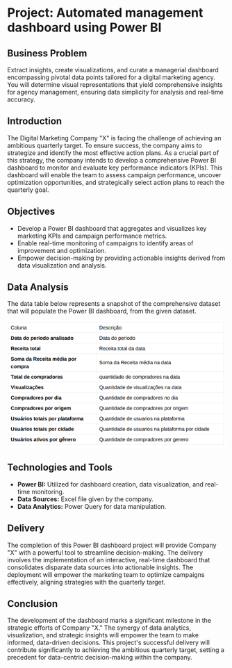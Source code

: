 # Project: Automated management dashboard using Power BI

## Business Problem

Extract insights, create visualizations, and curate a managerial dashboard encompassing pivotal data points tailored for a digital marketing agency. You will determine visual representations that yield comprehensive insights for agency management, ensuring data simplicity for analysis and real-time accuracy.

## Introduction

The Digital Marketing Company "X" is facing the challenge of achieving an ambitious quarterly target. To ensure success, the company aims to strategize and identify the most effective action plans. As a crucial part of this strategy, the company intends to develop a comprehensive Power BI dashboard to monitor and evaluate key performance indicators (KPIs). This dashboard will enable the team to assess campaign performance, uncover optimization opportunities, and strategically select action plans to reach the quarterly goal.

## Objectives

- Develop a Power BI dashboard that aggregates and visualizes key marketing KPIs and campaign performance metrics.
- Enable real-time monitoring of campaigns to identify areas of improvement and optimization.
- Empower decision-making by providing actionable insights derived from data visualization and analysis.

## Data Analysis

The data table below represents a snapshot of the comprehensive dataset that will populate the Power BI dashboard, from the given dataset.

![Table Image Placeholder](dataset_table.png)

## Technologies and Tools

- **Power BI:** Utilized for dashboard creation, data visualization, and real-time monitoring.
- **Data Sources:** Excel file given by the company.
- **Data Analytics:** Power Query for data manipulation.

## Delivery

The completion of this Power BI dashboard project will provide Company "X" with a powerful tool to streamline decision-making. The delivery involves the implementation of an interactive, real-time dashboard that consolidates disparate data sources into actionable insights. The deployment will empower the marketing team to optimize campaigns effectively, aligning strategies with the quarterly target.

## Conclusion

The development of the dashboard marks a significant milestone in the strategic efforts of Company "X." The synergy of data analytics, visualization, and strategic insights will empower the team to make informed, data-driven decisions. This project's successful delivery will contribute significantly to achieving the ambitious quarterly target, setting a precedent for data-centric decision-making within the company.
